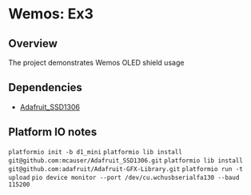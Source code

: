 
# Wemos: Ex3 #

## Overview ##
The project demonstrates Wemos OLED shield usage

## Dependencies ##
- [Adafruit_SSD1306](git@github.com:mcauser/Adafruit_SSD1306.git)

## Platform IO notes ##

`platformio init -b d1_mini`
`platformio lib install git@github.com:mcauser/Adafruit_SSD1306.git`
`platformio lib install git@github.com:adafruit/Adafruit-GFX-Library.git`
`platformio run -t upload`
`pio device monitor --port /dev/cu.wchusbserialfa130 --baud 115200`
